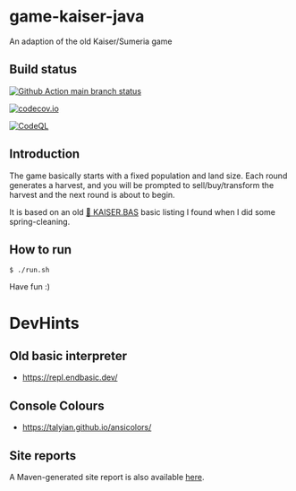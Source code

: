 # game-kaiser-java
An adaption of the old Kaiser/Sumeria game

## Build status
[![Github Action main branch status](https://github.com/ottlinger/game-kaiser-java/actions/workflows/maven.yml/badge.svg?branch=main)](https://github.com/ottlinger/game-kaiser-java/actions)

[![codecov.io](https://codecov.io/github/ottlinger/game-kaiser-java/coverage.svg?branch=main)](https://codecov.io/github/ottlinger/game-kaiser-java?branch=main)

[![CodeQL](https://github.com/ottlinger/game-kaiser-java/actions/workflows/codeql.yml/badge.svg?branch=main)](https://github.com/ottlinger/game-kaiser-java/actions/workflows/codeql.yml)

## Introduction

The game basically starts with a fixed population and land size.
Each round generates a harvest, and you will be prompted to sell/buy/transform the harvest and the next round is about to begin.

It is based on an old [📃 KAISER.BAS](./kaiser_basic1992.pdf) basic listing I found when I did some spring-cleaning.

## How to run

```
$ ./run.sh
```

Have fun :)

# DevHints

## Old basic interpreter

* https://repl.endbasic.dev/

## Console Colours

* https://talyian.github.io/ansicolors/

## Site reports

A Maven-generated site report is also available [here](https://ottlinger.github.io/game-kaiser-java/).
